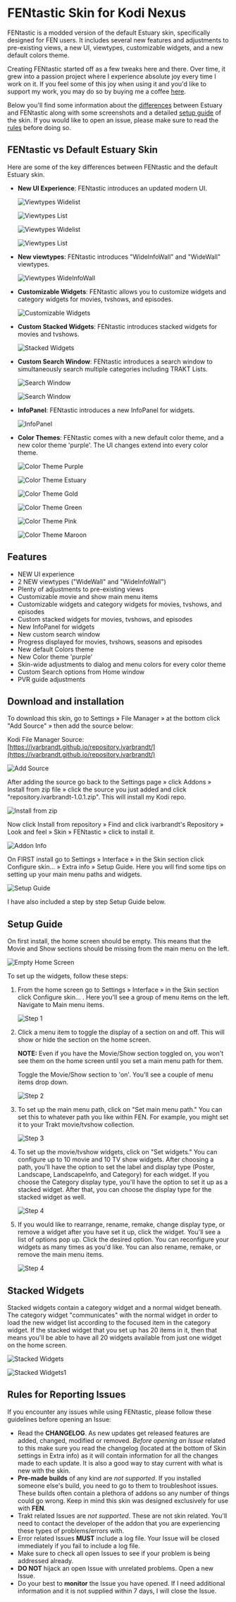 # FENtastic Skin for Kodi Nexus

FENtastic is a modded version of the default Estuary skin, specifically designed for FEN users. It includes several new features and adjustments to pre-existing views, a new UI, viewtypes, customizable widgets, and a new default colors theme.

Creating FENtastic started off as a few tweaks here and there. Over time, it grew into a passion project where I experience absolute joy every time I work on it. If you feel some of this joy when using it and you'd like to support my work, you may do so by buying me a coffee [here](https://ko-fi.com/ivarbrandt). 

Below you'll find some information about the [differences](#fentastic-vs-default-estuary-skin) between Estuary and FENtastic along with some screenshots and a detailed [setup guide](#setup-guide) of the skin. If you would like to open an issue, please make sure to read the [rules](#rules-for-reporting-issues) before doing so.

## FENtastic vs Default Estuary Skin

Here are some of the key differences between FENtastic and the default Estuary skin.

* **New UI Experience**: FENtastic introduces an updated modern UI.

  ![Viewtypes Widelist](resources/images/viewtypes1.jpg)

  ![Viewtypes List](resources/images/viewtypes2.jpg)

  ![Viewtypes Widelist](resources/images/viewtypes3.jpg)

  ![Viewtypes List](resources/images/viewtypes4.jpg)

* **New viewtypes**: FENtastic introduces "WideInfoWall" and "WideWall" viewtypes.

  ![Viewtypes WideInfoWall](resources/images/viewtypes.jpg)

* **Customizable Widgets**: FENtastic allows you to customize widgets and category widgets for movies, tvshows, and episodes.

  ![Customizable Widgets](resources/images/customizable_widgets.jpg)

* **Custom Stacked Widgets**: FENtastic introduces stacked widgets for movies and tvshows.

  ![Stacked Widgets](resources/images/stacked_widgets.jpg)

* **Custom Search Window**: FENtastic introduces a search window to simultaneously search multiple categories including TRAKT Lists.

  ![Search Window](resources/images/search_window.jpg)

  ![Search Window](resources/images/search_window1.jpg)

* **InfoPanel**: FENtastic introduces a new InfoPanel for widgets.

  ![InfoPanel](resources/images/infopanel.jpg)

* **Color Themes**: FENtastic comes with a new default color theme, and a new color theme 'purple'. The UI changes extend into every color theme.

  ![Color Theme Purple](resources/images/color_theme.jpg)

  ![Color Theme Estuary](resources/images/color_theme1.jpg)

  ![Color Theme Gold](resources/images/color_theme2.jpg)

  ![Color Theme Green](resources/images/color_theme3.jpg)

  ![Color Theme Pink](resources/images/color_theme4.jpg)

  ![Color Theme Maroon](resources/images/color_theme5.jpg)

## Features
* NEW UI experience
* 2 NEW viewtypes ("WideWall" and "WideInfoWall")
* Plenty of adjustments to pre-existing views
* Customizable movie and show main menu items
* Customizable widgets and category widgets for movies, tvshows, and episodes
* Custom stacked widgets for movies, tvshows, and episodes
* New InfoPanel for widgets
* New custom search window
* Progress displayed for movies, tvshows, seasons and episodes
* New default Colors theme
* New Color theme 'purple'
* Skin-wide adjustments to dialog and menu colors for every color theme
* Custom Search options from Home window
* PVR guide adjustments


## Download and installation

To download this skin, go to Settings » File Manager » at the bottom click "Add Source" » then add the source below:

Kodi File Manager Source: [https://ivarbrandt.github.io/repository.ivarbrandt/](https://ivarbrandt.github.io/repository.ivarbrandt/)

![Add Source](resources/images/add_source.jpg)

After adding the source go back to the Settings page » click Addons » Install from zip file » click the source you just added and click "repository.ivarbrandt-1.0.1.zip". This will install my Kodi repo.

![Install from zip](resources/images/install_from_zip.jpg)

Now click Install from repository » Find and click ivarbrandt's Repository » Look and feel » Skin » FENtastic » click to install it.

![Addon Info](resources/images/addon_info.jpg)

On FIRST install go to Settings » Interface » in the Skin section click Configure skin... » Extra info » Setup Guide. Here you will find some tips on setting up your main menu paths and widgets.

   ![Setup Guide](resources/images/setup_guide.jpg)

I have also included a step by step Setup Guide below.

## Setup Guide

On first install, the home screen should be empty. This means that the Movie and Show sections should be missing from the main menu on the left.

![Empty Home Screen](resources/images/empty_home_screen.jpg)

To set up the widgets, follow these steps:

1. From the home screen go to Settings » Interface » in the Skin section click Configure skin... . Here you'll see a group of menu items on the left. Navigate to Main menu items.

   ![Step 1](resources/images/step_1.jpg)

2. Click a menu item to toggle the display of a section on and off. This will show or hide the section on the home screen.

   **NOTE:** Even if you have the Movie/Show section toggled on, you won't see them on the home screen until you set a main menu path for them.

   Toggle the Movie/Show section to 'on'. You'll see a couple of menu items drop down.

   ![Step 2](resources/images/step_2.jpg)

3. To set up the main menu path, click on "Set main menu path." You can set this to whatever path you like within FEN. For example, you might set it to your Trakt movie/tvshow collection.

   ![Step 3](resources/images/step_3.jpg)

4. To set up the movie/tvshow widgets, click on "Set widgets." You can configure up to 10 movie and 10 TV show widgets. After choosing a path, you'll have the option to set the label and display type (Poster, Landscape, LandscapeInfo, and Category) for each widget. If you choose the Category display type, you'll have the option to set it up as a stacked widget. After that, you can choose the display type for the stacked widget as well.

   ![Step 4](resources/images/step_4.jpg)

5. If you would like to rearrange, rename, remake, change display type, or remove a widget after you have set it up, click the widget. You'll see a list of options pop up. Click the desired option. You can reconfigure your widgets as many times as you'd like. You can also rename, remake, or remove the main menu items.

   ![Step 4](resources/images/step_5.jpg)

## Stacked Widgets

Stacked widgets contain a category widget and a normal widget beneath. The category widget "communicates" with the normal widget in order to load the new widget list according to the focused item in the category widget. If the stacked widget that you set up has 20 items in it, then that means you'll be able to have all 20 widgets available from just one widget on the home screen.

![Stacked Widgets](resources/images/stacked_widgets.jpg)

![Stacked Widgets1](resources/images/stacked_widgets1.jpg)



## Rules for Reporting Issues

If you encounter any issues while using FENtastic, please follow these guidelines before opening an Issue:

- Read the **CHANGELOG**. As new updates get released features are added, changed, modified or removed. *Before opening an Issue* related to this make sure you read the changelog (located at the bottom of Skin settings in Extra info) as it will contain information for all the changes made to each update. It is also a good way to stay current with what is new with the skin.
- **Pre-made builds** of any kind are *not supported*. If you installed someone else's build, you need to go to them to troubleshoot issues. These builds often contain a plethora of addons so any number of things could go wrong. Keep in mind this skin was designed exclusively for use with **FEN**.
- Trakt related Issues are *not supported*. These are not skin related. You'll need to contact the developer of the addon that you are experiencing these types of problems/errors with.
- Error related Issues **MUST** include a log file. Your Issue will be closed immediately if you fail to include a log file.
- Make sure to check all open Issues to see if your problem is being addressed already.
- **DO NOT** hijack an open Issue with unrelated problems. Open a new Issue.
- Do your best to **monitor** the Issue you have opened. If I need additional information and it is not supplied within 7 days, I will close the Issue.